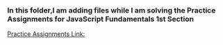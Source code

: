 ### In this folder,I am adding files while I am solving the Practice Assignments for JavaScript Fundamentals 1st Section

[Practice Assignments Link:](https://drive.google.com/file/d/12F_VYeUcMJ1hqW5tjsZVzWdt9FgClPgF/view?usp=sharing)
